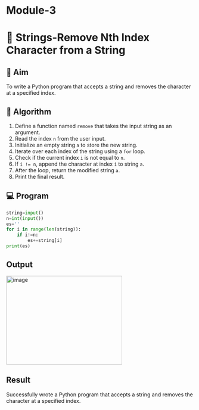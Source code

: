 # Module-3
# 🧹 Strings-Remove Nth Index Character from a String

## 🎯 Aim
To write a Python program that accepts a string and removes the character at a specified index.

## 🧠 Algorithm
1. Define a function named `remove` that takes the input string as an argument.
2. Read the index `n` from the user input.
3. Initialize an empty string `a` to store the new string.
4. Iterate over each index of the string using a `for` loop.
5. Check if the current index `i` is not equal to `n`.
6. If `i != n`, append the character at index `i` to string `a`.
7. After the loop, return the modified string `a`.
8. Print the final result.

## 💻 Program
```py
string=input()
n=int(input())
es=''
for i in range(len(string)):
    if i!=n:
        es+=string[i]
print(es)
```
## Output
<img width="311" height="238" alt="image" src="https://github.com/user-attachments/assets/32ff9263-fb76-49a8-953b-497d5a87bbea" />

## Result
Successfully wrote a Python program that accepts a string and removes the character at a specified index.
